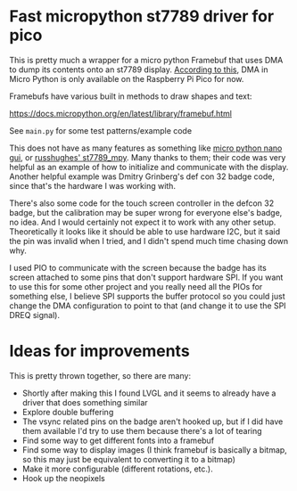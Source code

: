 # Fast micropython st7789 driver for pico

This is pretty much a wrapper for a micro python Framebuf that uses DMA to dump its contents onto an st7789 display. [According to this](https://docs.micropython.org/en/latest/library/rp2.DMA.html), DMA in Micro Python is only available on the Raspberry Pi Pico for now.

Framebufs have various built in methods to draw shapes and text:

https://docs.micropython.org/en/latest/library/framebuf.html

See `main.py` for some test patterns/example code

This does not have as many features as something like [micro python nano gui](https://github.com/peterhinch/micropython-nano-gui), or [russhughes' st7789_mpy](https://github.com/russhughes/st7789_mpy). Many thanks to them; their code was very helpful as an example of how to initialize and communicate with the display. Another helpful example was Dmitry Grinberg's def con 32 badge code, since that's the hardware I was working with.

There's also some code for the touch screen controller in the defcon 32 badge, but the calibration may be super wrong for everyone else's badge, no idea. And I would certainly not expect it to work with any other setup. Theoretically it looks like it should be able to use hardware I2C, but it said the pin was invalid when I tried, and I didn't spend much time chasing down why.

I used PIO to communicate with the screen because the badge has its screen attached to some pins that don't support hardware SPI. If you want to use this for some other project and you really need all the PIOs for something else, I believe SPI supports the buffer protocol so you could just change the DMA configuration to point to that (and change it to use the SPI DREQ signal).

# Ideas for improvements
This is pretty thrown together, so there are many:

- Shortly after making this I found LVGL and it seems to already have a driver that does something similar
- Explore double buffering
- The vsync related pins on the badge aren't hooked up, but if I did have them available I'd try to use them because there's a lot of tearing
- Find some way to get different fonts into a framebuf
- Find some way to display images (I think framebuf is basically a bitmap, so this may just be equivalent to converting it to a bitmap)
- Make it more configurable (different rotations, etc.).
- Hook up the neopixels
